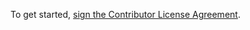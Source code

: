 To get started, <a href="https://www.clahub.com/agreements/KnowageLabs/Knowage-Server">sign the Contributor License Agreement</a>.
